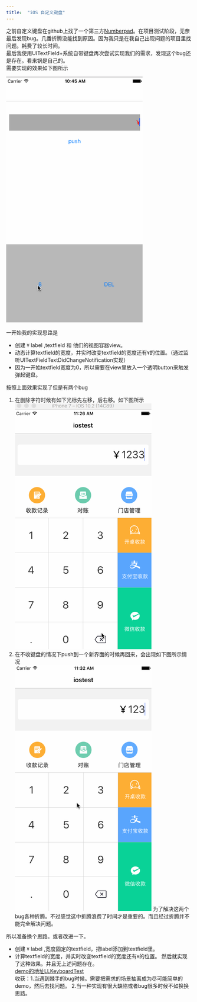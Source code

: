 ```yaml
---
title:  "iOS 自定义键盘"
---
```


之前自定义键盘在github上找了一个第三方[Numberpad](https://github.com/lnafziger/Numberpad)。在项目测试阶段，无奈最后发现bug。几番折腾没能找到原因。因为我只是在我自己出现问题的项目里找问题。耗费了较长时间。  
最后我使用UITextField+系统自带键盘再次尝试实现我们的需求，发现这个bug还是存在。看来锅是自己的。  
需要实现的效果如下图所示  

![](/assets/image/0016.gif) 

一开始我的实现思路是  

- 创建 `¥` label ,textfield 和 他们的视图容器view。 
- 动态计算textfield的宽度，并实时改变textfield的宽度还有`¥`的位置。（通过监听UITextFieldTextDidChangeNotification实现）
- 因为一开始textfield宽度为0，所以需要在view里放入一个透明button来触发弹起键盘。

按照上面效果实现了但是有两个bug  

1. 在删除字符时候有如下光标先左移，后右移。如下图所示  
![](/assets/image/0017.gif) 
2. 在不收键盘的情况下push到一个新界面的时候再回来，会出现如下图所示情况    
![](/assets/image/0018.gif) 
为了解决这两个bug各种折腾。不过感觉这中折腾浪费了时间才是重要的。而且经过折腾并不能完全解决问题。

所以准备换个思路。或者改进一下。

- 创建 `¥` label ,宽度固定的textfield，把label添加到textfield里。 
- 计算textfield的宽度，并实时改变textfield的宽度还有`¥`的位置。
然后就实现了这种效果。并且无上述问题存在。  
[demo的地址LLKeyboardTest](https://github.com/galileioo/LLKeyboardTest)  
收获：1.当遇到棘手的bug时候。需要把需求的场景抽离成为尽可能简单的demo，然后去找问题。
2.当一种实现有很大缺陷或者bug很多时候不如换换思路。

